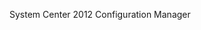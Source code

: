 <Token xmlns:xlink="http://www.w3.org/1999/xlink">System Center 2012 Configuration Manager</Token>

<!--HONumber=Mar16_HO1-->


